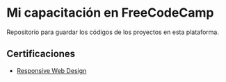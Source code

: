 # Mi capacitación en FreeCodeCamp
Repositorio para guardar los códigos de los proyectos en esta plataforma.

## Certificaciones
- [Responsive Web Design](ResponsiveWebDesign/README.md)

